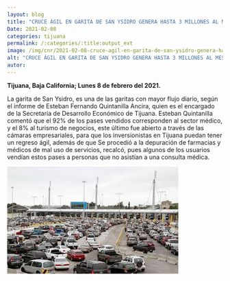 ```yaml
---
layout: blog
title: "CRUCE ÁGIL EN GARITA DE SAN YSIDRO GENERA HASTA 3 MILLONES AL MES."
Date: 2021-02-08
categories: tijuana
permalink: /:categories/:title:output_ext
image: /img/cnr/2021-02-08-cruce-agil-en-garita-de-san-ysidro-genera-hasta-3-millones-al-mes.jpg
alt: "CRUCE ÁGIL EN GARITA DE SAN YSIDRO GENERA HASTA 3 MILLONES AL MES."
autor:
---
```


**Tijuana, Baja California; Lunes 8 de febrero del 2021.** 

La garita de San Ysidro, es una de las garitas con mayor flujo diario, según el informe de Esteban Fernando Quintanilla Ancira, quien es el encargado de la Secretaría de Desarrollo Económico de Tijuana. Esteban Quintanilla comentó que el 92% de los pases vendidos corresponden al sector médico, y el 8% al turismo de negocios, este último fue abierto a través de las cámaras empresariales, para que los inversionistas en Tijuana puedan tener un regreso ágil, además de que Se procedió a la depuración de farmacias y médicos de mal uso de servicios, recalcó, pues algunos de los usuarios vendían estos pases a personas que no asistían a una consulta médica.

<div id="carouselExampleSlidesOnly" class="carousel slide" data-ride="carousel">
  <div class="carousel-inner">
    <div class="carousel-item active">
       <img class="d-block w-100" src="/img/cnr/2021-02-08-cruce-agil-en-garita-de-san-ysidro-genera-hasta-3-millones-al-mes.jpg" loading="lazy"  alt="CRUCE ÁGIL EN GARITA DE SAN YSIDRO GENERA HASTA 3 MILLONES AL MES.">
    </div>
  </div>
</div>

